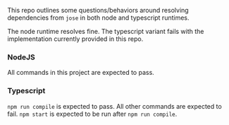This repo outlines some questions/behaviors around resolving dependencies from `jose` in both node and typescript runtimes.

The node runtime resolves fine. The typescript variant fails with the implementation currently provided in this repo.

### NodeJS

All commands in this project are expected to pass.

### Typescript

`npm run compile` is expected to pass. All other commands are expected to fail. `npm start` is expected to be run after `npm run compile`.

